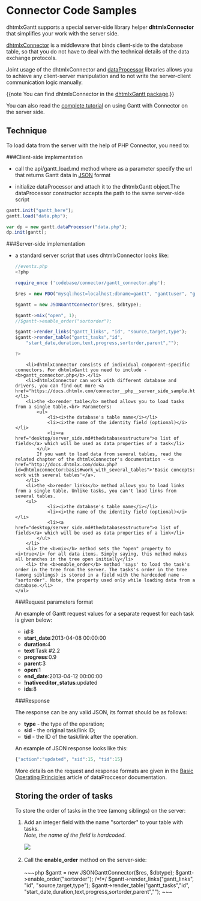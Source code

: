 Connector Сode Samples
==============================

dhtmlxGantt supports a special server-side library helper **dhtmlxConnector** that simplifies your work with the server side.

[dhtmlxConnector](http://docs.dhtmlx.com/connector__php__index.html) is a middleware that binds client-side to the database table, so that you do not
have to deal with the technical details of the data exchange protocols.

Joint usage of the dhtmlxConnector and [dataProcessor](http://docs.dhtmlx.com/dataprocessor__index.html) libraries allows you 
to achieve any client-server manipulation and to not write the server-client communication logic manually.

{{note
You can find dhtmlxConnector in the <a href="http://dhtmlx.com/x/download/regular/dhtmlxGantt.zip">dhtmlxGantt package</a>.}}

You can also read the [complete tutorial](desktop/howtostart_connector.md) on using Gantt with Connector on the server side.

Technique
----------------------------------------------

To load data from the server with the help of PHP Connector, you need to:

###Client-side implementation

- call the api/gantt_load.md method where as a parameter specify the url that returns Gantt data in [JSON](desktop/supported_data_formats.md#json) format
            
- initialize dataProcessor and attach it to the dhtmlxGantt object.The dataProcessor constructor accepts the path to the same server-side script
            
~~~js
gantt.init("gantt_here");
gantt.load("data.php");

var dp = new gantt.dataProcessor("data.php");
dp.init(gantt);
~~~


###Server-side implementation
        
<ul>
	<li>a standard server script that uses dhtmlxConnector looks like:
           
~~~js
//events.php
<?php

require_once ('codebase/connector/gantt_connector.php');

$res = new PDO("mysql:host=localhost;dbname=gantt", "ganttuser", "ganttpwd");

$gantt = new JSONGanttConnector($res, $dbtype);

$gantt->mix("open", 1);
//$gantt->enable_order("sortorder");

$gantt->render_links("gantt_links", "id", "source,target,type");
$gantt->render_table("gantt_tasks","id",
	"start_date,duration,text,progress,sortorder,parent","");

?>
~~~
  </li>
	
    	<li>dhtmlxConnector consists of individual component-specific connectors. For dhtmlxGantt you need to include -  <b>gantt_connector.php</b>.</li>
    	<li>dhtmlxConnector can work with different database and drivers, you can find out more <a href="https://docs.dhtmlx.com/connector__php__server_side_sample.html">here</a>. </li>
        <li>the <b>render_table</b> method allows you to load tasks from a single table.<br> Parameters:
        	<ul>
            	<li><i>the database's table name</i></li>
                <li><i>the name of the identity field (optional)</i></li>
                <li><a href="desktop/server_side.md#thedatabasesstructure">a list of fields</a> which will be used as data properties of a task</li>
            </ul>
            If you want to load data from several tables, read the related chapter of the dhtmlxConnector's documentation - <a href="http://docs.dhtmlx.com/doku.php?id=dhtmlxconnector:basis#work_with_several_tables">'Basic concepts: work with several tables'</a>.
        </li>
        <li>the <b>render_links</b> method allows you to load links from a single table. Unlike tasks, you can't load links from several tables.
        <ul>
            	<li><i>the database's table name</i></li>
                <li><i>the name of the identity field (optional)</i></li>
                <li><a href="desktop/server_side.md#thedatabasesstructure">a list of fields</a> which will be used as data properties of a link</li>
            </ul>
        </li>
        <li> the <b>mix</b> method sets the "open" property to <i>true</i> for all data items. Simply saying, this method makes all branches in the tree open initially</li>
        <li> the <b>enable_order</b> method 'says' to load the task's order in the tree from the server. The tasks's order in the tree (among siblings) is stored in a field with the hardcoded name - "sortorder". Note, the property used only while loading data from a database.</li>
    </ul>
	

###Request parameters format

An example of Gantt request values for a separate request for each task is given below:

- **id**:8
- **start_date**:2013-04-08 00:00:00
- **duration**:4
- **text**:Task #2.2
- **progress**:0.9
- **parent**:3
- **open**:1
- **end_date**:2013-04-12 00:00:00
- **!nativeeditor_status**:updated
- **ids**:8

###Response

The response can be any valid JSON, its format should be as follows:

- **type** - the type of the operation;
- **sid** - the original task/link ID;
- **tid** - the ID of the task/link after the operation. 

An example of JSON response looks like this:

~~~js
{"action":"updated", "sid":15, "tid":15}
~~~

More details on the request and response formats are given in the [Basic Operating Principles](http://docs.dhtmlx.com/dataprocessor__basic_principles.html#schedulerrequestparamsexamples) article
of dataProccesor documentation.

Storing the order of tasks
-------------------------------------------------
To store the order of tasks in the tree (among siblings) on the server:

<ol>
	<li>Add an integer field with the name "sortorder" to your table with tasks.<br> <i>Note, the name of the field is hardcoded. </i><br>
<img style="padding-top:15px; padding-bottom:15px;" src="desktop/tasks_order.png"/>    
    </li>
	<li>Call the <b>enable_order</b> method on the server-side:<br> <br>
~~~php
$gantt = new JSONGanttConnector($res, $dbtype);
$gantt->enable_order("sortorder");  /*!*/
$gantt->render_links("gantt_links", "id", "source,target,type");
$gantt->render_table("gantt_tasks","id",
	"start_date,duration,text,progress,sortorder,parent","");
~~~
	</li>
</ol>